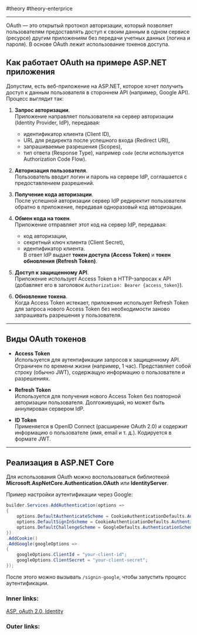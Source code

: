  #theory #theory-enterprice
 
---
OAuth — это открытый протокол авторизации, который позволяет пользователям предоставлять доступ к своим данным в одном сервисе (ресурсе) другим приложениям без передачи учетных данных (логина и пароля). В основе OAuth лежит использование токенов доступа.

## Как работает OAuth на примере ASP.NET приложения

Допустим, есть веб-приложение на ASP.NET, которое хочет получить доступ к данным пользователя в стороннем API (например, Google API). Процесс выглядит так:

1. **Запрос авторизации**.  
    Приложение направляет пользователя на сервер авторизации (Identity Provider, IdP), передавая:
    
    - идентификатор клиента (Client ID),
    - URL для редиректа после успешного входа (Redirect URI),
    - запрашиваемые разрешения (Scopes),
    - тип ответа (Response Type), например `code` (если используется Authorization Code Flow).
2. **Авторизация пользователя**.  
    Пользователь вводит логин и пароль на сервере IdP, соглашается с предоставлением разрешений.
    
3. **Получение кода авторизации**.  
    После успешной авторизации сервер IdP редиректит пользователя обратно в приложение, передавая одноразовый код авторизации.
    
4. **Обмен кода на токен**.  
    Приложение отправляет этот код на сервер IdP, передавая:
    
    - код авторизации,
    - секретный ключ клиента (Client Secret),
    - идентификатор клиента.  
        В ответ IdP выдает **токен доступа (Access Token)** и **токен обновления (Refresh Token)**.
5. **Доступ к защищенному API**.  
    Приложение использует Access Token в HTTP-запросах к API (добавляет его в заголовок `Authorization: Bearer {access_token}`).
    
6. **Обновление токена**.  
    Когда Access Token истекает, приложение использует Refresh Token для запроса нового Access Token без необходимости заново запрашивать разрешения у пользователя.
    

---

## Виды OAuth токенов

- **Access Token**  
    Используется для аутентификации запросов к защищенному API. Ограничен по времени жизни (например, 1 час). Представляет собой строку (обычно JWT), содержащую информацию о пользователе и разрешениях.
    
- **Refresh Token**  
    Используется для получения нового Access Token без повторной авторизации пользователя. Долгоживущий, но может быть аннулирован сервером IdP.
    
- **ID Token**  
    Применяется в OpenID Connect (расширение OAuth 2.0) и содержит информацию о пользователе (имя, email и т. д.). Кодируется в формате JWT.
    

---

## Реализация в ASP.NET Core

Для использования OAuth можно воспользоваться библиотекой **Microsoft.AspNetCore.Authentication.OAuth** или **IdentityServer**.

Пример настройки аутентификации через Google:

```csharp
builder.Services.AddAuthentication(options =>
{
    options.DefaultAuthenticateScheme = CookieAuthenticationDefaults.AuthenticationScheme;
    options.DefaultSignInScheme = CookieAuthenticationDefaults.AuthenticationScheme;
    options.DefaultChallengeScheme = GoogleDefaults.AuthenticationScheme;
})
.AddCookie()
.AddGoogle(googleOptions =>
{
    googleOptions.ClientId = "your-client-id";
    googleOptions.ClientSecret = "your-client-secret";
});
```

После этого можно вызывать `/signin-google`, чтобы запустить процесс аутентификации.

### Inner links:
[ASP, oAuth 2.0, Identity](examples/C-sharp/ASP,%20oAuth%202.0,%20Identity.md)

### Outer links:


